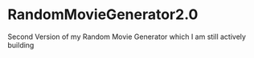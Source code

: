 # RandomMovieGenerator2.0
Second Version of my Random Movie Generator which I am still actively building
